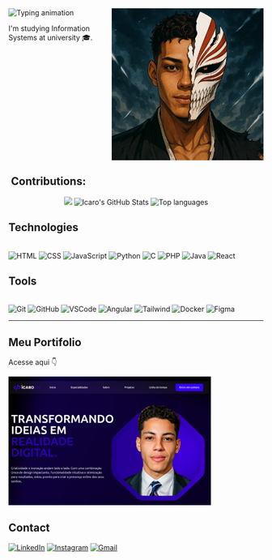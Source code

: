 <img align="right" src="https://github.com/IcaroMoreir4/IcaroMoreir4/blob/main/euVeach%20(1).png" width="300"/>

<img src="https://readme-typing-svg.herokuapp.com?font=Fira+Code&size=28&duration=3000&color=FF4C4C&center=true&vCenter=true&width=400&lines=Hi!+My+name+is+%C3%8Dcaro+Moreira+%F0%9F%91%8B" alt="Typing animation" /> 
<p>I'm studying Information Systems at university 🎓.</p>

<br clear="both">

## ​ Contributions:

<div align="center">
  <img src="https://i.pinimg.com/originals/36/3b/eb/363bebe77eb1e6f949926e151fd93762.gif" width="140" />
  <img height="180em" src="https://github-readme-stats.vercel.app/api?username=IcaroMoreir4&theme=github_dark&show_icons=true" alt="Icaro's GitHub Stats" />
  <img height="180em" src="https://github-readme-stats.vercel.app/api/top-langs/?username=IcaroMoreir4&layout=compact&theme=github_dark" alt="Top languages" />
</div>

##  Technologies
<div style="display: inline_block;"><br>
  <img height="40" width="40" src="https://skillicons.dev/icons?i=html" alt="HTML" />
  <img height="40" width="40" src="https://skillicons.dev/icons?i=css" alt="CSS" />
  <img height="40" width="40" src="https://skillicons.dev/icons?i=js" alt="JavaScript" />
  <img height="40" width="40" src="https://skillicons.dev/icons?i=python" alt="Python" />
  <img height="40" width="40" src="https://skillicons.dev/icons?i=c" alt="C" />
  <img height="40" width="40" src="https://skillicons.dev/icons?i=php" alt="PHP" />
  <img height="40" width="40" src="https://skillicons.dev/icons?i=java" alt="Java" />
  <img height="40" width="40" src="https://skillicons.dev/icons?i=react" alt="React" />
</div>


##  Tools
<div style="display: inline_block;"><br>
  <img height="40" width="40" src="https://skillicons.dev/icons?i=git" alt="Git" />
  <img height="40" width="40" src="https://skillicons.dev/icons?i=github" alt="GitHub" />
  <img height="40" width="40" src="https://skillicons.dev/icons?i=vscode" alt="VSCode" />
  <img height="40" width="40" src="https://skillicons.dev/icons?i=angular" alt="Angular" />
  <img height="40" width="40" src="https://skillicons.dev/icons?i=tailwind" alt="Tailwind" />
  <img height="40" width="40" src="https://skillicons.dev/icons?i=docker" alt="Docker" />
  <img height="40" width="40" src="https://skillicons.dev/icons?i=figma" alt="Figma" />
</div>

---

##  Meu Portifolio
<p>Acesse aqui 👇</p>
<a target="_blank" href="https://portifolio-jade-alpha.vercel.app/">
  <img src="https://github.com/IcaroMoreir4/IcaroMoreir4/blob/main/Screenshot%20from%202025-08-19%2016-55-09.png" width="400"/>
</a>



##  Contact
<div>
  <a href="https://www.linkedin.com/in/icaro-moreira91" target="_blank"><img src="https://img.shields.io/badge/-LinkedIn-%230077B5?style=for-the-badge&logo=linkedin&logoColor=white" alt="LinkedIn"></a> 
  <a href="https://instagram.com/icaro_moreira_" target="_blank"><img src="https://img.shields.io/badge/-Instagram-%23E4405F?style=for-the-badge&logo=instagram&logoColor=white" alt="Instagram"></a>
  <a href="mailto:icaromoreira90@gmail.com"><img src="https://img.shields.io/badge/-Gmail-%23333?style=for-the-badge&logo=gmail&logoColor=white" alt="Gmail"></a>
</div>
